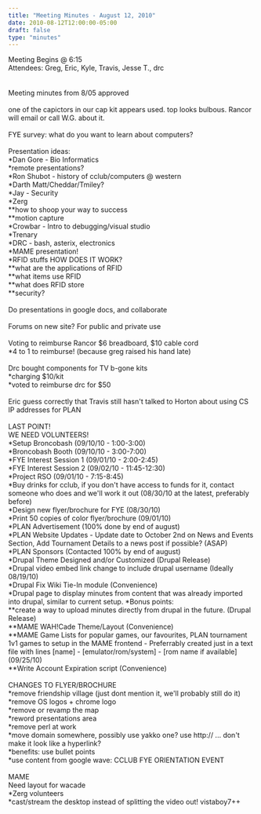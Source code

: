 ```yaml
---
title: "Meeting Minutes - August 12, 2010"
date: 2010-08-12T12:00:00-05:00
draft: false
type: "minutes"
---
```


Meeting Begins @ 6:15<br />
Attendees: Greg, Eric, Kyle, Travis, Jesse T., drc<br />
<br />
<br />
Meeting minutes from 8/05 approved<br />
<br />
one of the capictors in our cap kit appears used. top looks bulbous. Rancor will email or call W.G. about it.<br />
<br />
FYE survey: what do you want to learn about computers?<br />
<br />
Presentation ideas:<br />
*Dan Gore - Bio Informatics<br />
*remote presentations?<br />
*Ron Shubot - history of cclub/computers @ western<br />
*Darth Matt/Cheddar/Tmiley?<br />
*Jay - Security<br />
*Zerg <br />
**how to shoop your way to success<br />
**motion capture<br />
*Crowbar - Intro to debugging/visual studio<br />
*Trenary<br />
*DRC - bash, asterix, electronics<br />
*MAME presentation!<br />
*RFID stuffs HOW DOES IT WORK?<br />
**what are the applications of RFID<br />
**what items use RFID<br />
**what does RFID store<br />
**security?<br />
<br />
Do presentations in google docs, and collaborate<br />
<br />
Forums on new site? For public and private use<br />
<br />
Voting to reimburse Rancor $6 breadboard, $10 cable cord<br />
*4 to 1 to reimburse! (because greg raised his hand late)<br />
<br />
Drc bought components for TV b-gone kits<br />
*charging $10/kit<br />
*voted to reimburse drc for $50<br />
<br />
Eric guess correctly that Travis still hasn't talked to Horton about using CS IP addresses for PLAN<br />
<br />
LAST POINT!<br />
WE NEED VOLUNTEERS!<br />
*Setup Broncobash (09/10/10 - 1:00-3:00)<br />
*Broncobash Booth (09/10/10 - 3:00-7:00)<br />
*FYE Interest Session 1 (09/01/10 - 2:00-2:45)<br />
*FYE Interest Session 2 (09/02/10 - 11:45-12:30)<br />
*Project RSO (09/01/10 - 7:15-8:45)<br />
*Buy drinks for cclub, if you don't have access to funds for it, contact someone who does and we'll work it out (08/30/10 at the latest, preferably before)<br />
*Design new flyer/brochure for FYE (08/30/10)<br />
*Print 50 copies of color flyer/brochure (09/01/10)<br />
*PLAN Advertisement (100% done by end of august)<br />
*PLAN Website Updates - Update date to October 2nd on News and Events Section, Add Tournament Details to a news post if possible? (ASAP)<br />
*PLAN Sponsors (Contacted 100% by end of august)<br />
*Drupal Theme Designed and/or Customized (Drupal Release)<br />
*Drupal video embed link change to include drupal username (Ideally 08/19/10)<br />
*Drupal Fix Wiki Tie-In module (Convenience)<br />
*Drupal page to display minutes from content that was already imported into drupal, similar to current setup. *Bonus points: <br />
**create a way to upload minutes directly from drupal in the future. (Drupal Release)<br />
**MAME WAH!Cade Theme/Layout (Convenience)<br />
**MAME Game Lists for popular games, our favourites, PLAN tournament 1v1 games to setup in the MAME frontend - Preferrably created just in a text file with lines [name] - [emulator/rom/system] - [rom name if available] (09/25/10)<br />
**Write Account Expiration script (Convenience) <br />
<br />
CHANGES TO FLYER/BROCHURE<br />
*remove friendship village (just dont mention it, we'll probably still do it)<br />
*remove OS logos + chrome logo<br />
*remove or revamp the map<br />
*reword presentations area<br />
*remove perl at work<br />
*move domain somewhere, possibly use yakko one? use http:// ... don't make it look like a hyperlink?<br />
*benefits: use bullet points<br />
*use content from google wave: CCLUB FYE ORIENTATION EVENT<br />
<br />
MAME<br />
Need layout for wacade<br />
*Zerg volunteers<br />
*cast/stream the desktop instead of splitting the video out! vistaboy7++